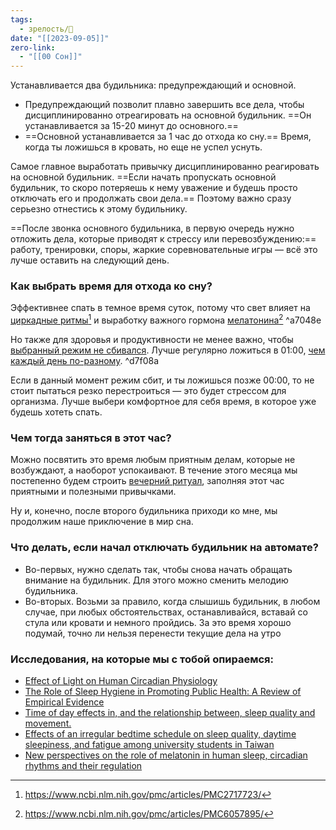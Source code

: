 ```yaml
---
tags:
  - зрелость/🌱
date: "[[2023-09-05]]"
zero-link:
  - "[[00 Сон]]"
---
```

Устанавливается два будильника: предупреждающий и основной.

- Предупреждающий позволит плавно завершить все дела, чтобы дисциплинированно отреагировать на основной будильник. ==Он устанавливается за 15-20 минут до основного.==
- ==Основной устанавливается за 1 час до отхода ко сну.== Время, когда ты ложишься в кровать, но еще не успел уснуть.

Самое главное выработать привычку дисциплинированно реагировать на основной будильник. ==Если начать пропускать основной будильник, то скоро потеряешь к нему уважение и будешь просто отключать его и продолжать свои дела.== Поэтому важно сразу серьезно отнестись к этому будильнику.

==После звонка основного будильника, в первую очередь нужно отложить дела, которые приводят к стрессу или перевозбуждению:== работу, тренировки, споры, жаркие соревновательные игры — всё это лучше оставить на следующий день.

### Как выбрать время для отхода ко сну?
Эффективнее спать в темное время суток, потому что свет влияет на [циркадные ритмы](Циркадные%20ритмы.md)[^1] и выработку важного гормона [мелатонина](Мелатонин.md)[^2] ^a7048e

Но также для здоровья и продуктивности не менее важно, чтобы [выбранный режим не сбивался](https://pubmed.ncbi.nlm.nih.gov/9844849/). Лучше регулярно ложиться в 01:00, [чем каждый день по-разному](https://www.ncbi.nlm.nih.gov/pmc/articles/PMC2718885/). ^d7f08a

Если в данный момент режим сбит, и ты ложишься позже 00:00, то не стоит пытаться резко перестроиться — это будет стрессом для организма. Лучше выбери комфортное для себя время, в которое уже будешь хотеть спать.

[^1]: https://www.ncbi.nlm.nih.gov/pmc/articles/PMC2717723/
[^2]: https://www.ncbi.nlm.nih.gov/pmc/articles/PMC6057895/
### Чем тогда заняться в этот час?
Можно посвятить это время любым приятным делам, которые не возбуждают, а наоборот успокаивают. В течение этого месяца мы постепенно будем строить [вечерний ритуал](Как%20наладить%20сон?.md), заполняя этот час приятными и полезными привычками.

Ну и, конечно, после второго будильника приходи ко мне, мы продолжим наше приключение в мир сна.
### Что делать, если начал отключать будильник на автомате?
- Во-первых, нужно сделать так, чтобы снова начать обращать внимание на будильник. Для этого можно сменить мелодию будильника.
- Во-вторых. Возьми за правило, когда слышишь будильник, в любом случае, при любых обстоятельствах, останавливайся, вставай со стула или кровати и немного пройдись. За это время хорошо подумай, точно ли нельзя перенести текущие дела на утро
### Исследования, на которые мы с тобой опираемся:
- [Effect of Light on Human Circadian Physiology](https://www.ncbi.nlm.nih.gov/pmc/articles/PMC2717723/)
- [The Role of Sleep Hygiene in Promoting Public Health: A Review of Empirical Evidence](https://www.ncbi.nlm.nih.gov/pmc/articles/PMC4400203/)
- [Time of day effects in, and the relationship between, sleep quality and movement.](https://pubmed.ncbi.nlm.nih.gov/9844849/)
- [Effects of an irregular bedtime schedule on sleep quality, daytime sleepiness, and fatigue among university students in Taiwan](https://www.ncbi.nlm.nih.gov/pmc/articles/PMC2718885/)
- [New perspectives on the role of melatonin in human sleep, circadian rhythms and their regulation](https://www.ncbi.nlm.nih.gov/pmc/articles/PMC6057895/)



